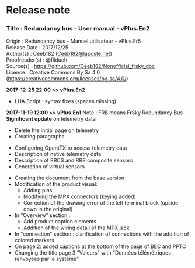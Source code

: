 
# Release note

### Title : Redundancy bus - User manual - vPlus.En2  
Origin : Redundancy bus - Manuel utilisateur - vPlus.Fr5  
Release Date : 2017/12/25  
Author(s) : Ceeb182 (Ceeb182@laposte.net)  
Proofreader(s) : @filduch  
Source(s) : https://github.com/Ceeb182/Nonofficial_frsky_doc  
Licence : Creative Commons By Sa 4.0 (https://creativecommons.org/licenses/by-sa/4.0/)  

**2017-12-25 22:00 >> vPlus.En2**  
- LUA Script : syntax fixes (spaces missing)  

**2017-11-19 12:00 >> vPlus.En1**
Note : FRB means FrSky Redundancy Bus
**Significant update** on telemetry data  
- Delete the initial page on telemetry
- Creating paragraphs  
 * Configuring OpentTX to access telemetry data
 * Description of native telemetry data
 * Description of RBCS and RBS composite sensors
 * Generation of virtual sensors
- Creating the document from the base version
- Modification of the product visual:
  * Adding pins
  * Modifying the MPX connectors (keying added)
  * Correction of the drawing error of the left terminal block (upside down in the original)
- In "Overview" section :
  * Add product caption elements
  * Addition of the wiring detail of the MPX jack
- In "connection" section : clarification of connections with the addition of colored markers
- On page 2: added captions at the bottom of the page of BEC and PPTC
- Changing the title page 3 "Valeurs" with "Données télémétriques renvoyées par le système"
